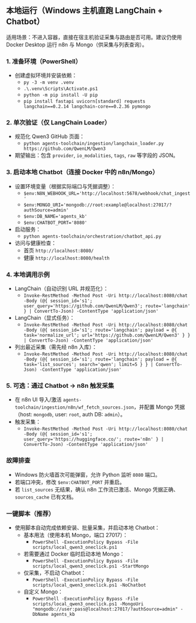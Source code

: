 ## 本地运行（Windows 主机直跑 LangChain + Chatbot）

适用场景：不进入容器，直接在宿主机验证采集与路由是否可用。建议仍使用 Docker Desktop 运行 n8n 与 Mongo（供采集与列表查询）。

### 1. 准备环境（PowerShell）
- 创建虚拟环境并安装依赖：
  - `py -3 -m venv .venv`
  - `.\.venv\Scripts\Activate.ps1`
  - `python -m pip install -U pip`
  - `pip install fastapi uvicorn[standard] requests langchain==0.2.14 langchain-core==0.2.36 pymongo`

### 2. 单次验证（仅 LangChain Loader）
- 规范化 Qwen3 GitHub 页面：
  - `python agents-toolchain/ingestion/langchain_loader.py https://github.com/QwenLM/Qwen3`
- 期望输出：包含 `provider`, `io_modalities`, `tags`, `raw` 等字段的 JSON。

### 3. 启动本地 Chatbot（连接 Docker 中的 n8n/Mongo）
- 设置环境变量（根据实际端口与凭据调整）：
  - `$env:N8N_WEBHOOK_URL='http://localhost:5678/webhook/chat_ingest'`
  - `$env:MONGO_URI='mongodb://root:example@localhost:27017/?authSource=admin'`
  - `$env:DB_NAME='agents_kb'`
  - `$env:CHATBOT_PORT='8080'`
- 启动服务：
  - `python agents-toolchain/orchestration/chatbot_api.py`
- 访问与健康检查：
  - 首页 `http://localhost:8080/`
  - 健康 `http://localhost:8080/health`

### 4. 本地调用示例
- LangChain（自动识别 URL 并规范化）：
  - `Invoke-RestMethod -Method Post -Uri http://localhost:8080/chat -Body (@{ session_id='s1'; user_query='https://github.com/QwenLM/Qwen3'; route='langchain' } | ConvertTo-Json) -ContentType 'application/json'`
- LangChain（显式任务）：
  - `Invoke-RestMethod -Method Post -Uri http://localhost:8080/chat -Body (@{ session_id='s1'; route='langchain'; payload = @{ task='normalize_url'; url='https://github.com/QwenLM/Qwen3' } } | ConvertTo-Json) -ContentType 'application/json'`
- 列出最近采集（需先经 n8n 入库）：
  - `Invoke-RestMethod -Method Post -Uri http://localhost:8080/chat -Body (@{ session_id='s1'; route='langchain'; payload = @{ task='list_sources'; search='qwen'; limit=5 } } | ConvertTo-Json) -ContentType 'application/json'`

### 5. 可选：通过 Chatbot → n8n 触发采集
- 在 n8n UI 导入/激活 `agents-toolchain/ingestion/n8n/wf_fetch_sources.json`，并配置 Mongo 凭据（host: `mongodb`, user: `root`, auth DB: `admin`）。
- 触发采集：
  - `Invoke-RestMethod -Method Post -Uri http://localhost:8080/chat -Body (@{ session_id='s1'; user_query='https://huggingface.co/'; route='n8n' } | ConvertTo-Json) -ContentType 'application/json'`

### 故障排查
- Windows 防火墙首次可能弹窗，允许 Python 监听 `8080` 端口。
- 若端口冲突，修改 `$env:CHATBOT_PORT` 并重启。
- 若 `list_sources` 无结果，确认 n8n 工作流已激活、Mongo 凭据正确、`sources_cache` 已有文档。

### 一键脚本（推荐）
- 使用脚本自动完成依赖安装、批量采集，并启动本地 Chatbot：
  - 基本用法（使用本机 Mongo，端口 27017）：
    - `PowerShell -ExecutionPolicy Bypass -File scripts/local_qwen3_oneclick.ps1`
  - 若需要通过 Docker 临时启动本地 Mongo：
    - `PowerShell -ExecutionPolicy Bypass -File scripts/local_qwen3_oneclick.ps1 -StartMongo`
  - 仅采集，不启动 Chatbot：
    - `PowerShell -ExecutionPolicy Bypass -File scripts/local_qwen3_oneclick.ps1 -NoChatbot`
  - 自定义 Mongo：
    - `PowerShell -ExecutionPolicy Bypass -File scripts/local_qwen3_oneclick.ps1 -MongoUri "mongodb://user:pass@localhost:27017/?authSource=admin" -DbName agents_kb`

